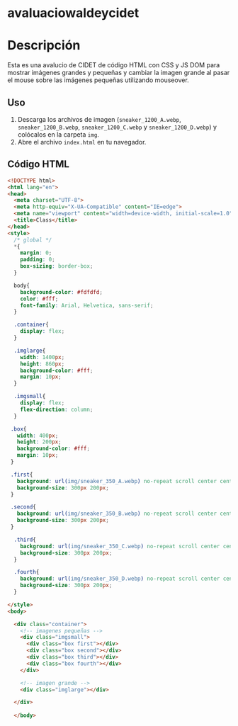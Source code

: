 # avaluaciowaldeycidet

# Descripción

Esta es una avalucio de CIDET de código HTML con CSS y JS DOM para mostrar imágenes grandes y pequeñas y cambiar la imagen grande al pasar el mouse sobre las imágenes pequeñas utilizando mouseover.

## Uso

1. Descarga los archivos de imagen (`sneaker_1200_A.webp`, `sneaker_1200_B.webp`, `sneaker_1200_C.webp` y `sneaker_1200_D.webp`) y colócalos en la carpeta `img`.
2. Abre el archivo `index.html` en tu navegador.

## Código HTML

```html
<!DOCTYPE html>
<html lang="en">
<head>
  <meta charset="UTF-8">
  <meta http-equiv="X-UA-Compatible" content="IE=edge">
  <meta name="viewport" content="width=device-width, initial-scale=1.0">
  <title>Class</title>
</head>
<style>
  /* global */
  *{
    margin: 0;
    padding: 0;
    box-sizing: border-box;
  }

  body{
    background-color: #fdfdfd;
    color: #fff;
    font-family: Arial, Helvetica, sans-serif;
  }

  .container{
    display: flex;
  }

  .imglarge{
    width: 1400px;
    height: 860px;
    background-color: #fff;
    margin: 10px;
  }

  .imgsmall{
    display: flex;  
    flex-direction: column;
  }

 .box{
   width: 400px;
   height: 200px;
   background-color: #fff;
   margin: 10px;
 }

 .first{
   background: url(img/sneaker_350_A.webp) no-repeat scroll center center;
   background-size: 300px 200px;
 }

 .second{
   background: url(img/sneaker_350_B.webp) no-repeat scroll center center;
   background-size: 300px 200px;
 }

  .third{
    background: url(img/sneaker_350_C.webp) no-repeat scroll center center;
    background-size: 300px 200px;
  }

  .fourth{
    background: url(img/sneaker_350_D.webp) no-repeat scroll center center;
    background-size: 300px 200px;
  }

</style>
<body>

  <div class="container">
    <!-- imagenes pequeñas -->
    <div class="imgsmall">
      <div class="box first"></div>
      <div class="box second"></div>
      <div class="box third"></div>
      <div class="box fourth"></div>
    </div>

    <!-- imagen grande -->
    <div class="imglarge"></div>

  </div>
  
  </body>
